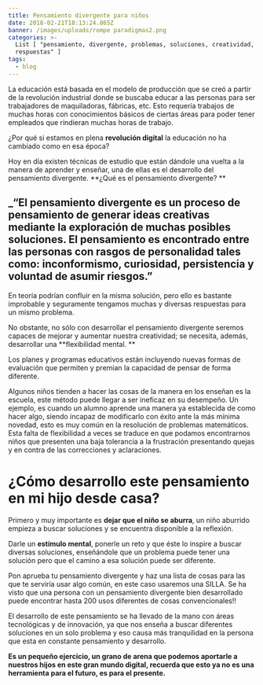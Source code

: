 ```yaml
---
title: Pensamiento divergente para niños
date: 2018-02-21T18:13:24.865Z
banner: /images/uploads/rompe paradigmas2.png
categories: >-
  List [ "pensamiento, divergente, problemas, soluciones, creatividad,
  respuestas" ]
tags:
  - blog
---
```

La educación está basada en el modelo de producción que se creó a partir de la revolución industrial donde se buscaba educar a las personas para ser trabajadores de maquiladoras, fábricas, etc. Esto requería trabajos de muchas horas con conocimientos básicos de ciertas áreas para poder tener empleados que rindieran muchas horas de trabajo.

¿Por qué si estamos en plena **revolución digital** la educación no ha cambiado como en esa época?

Hoy en día existen técnicas de estudio que están dándole una vuelta a la manera de aprender y enseñar, una de ellas es el desarrollo del pensamiento divergente. **¿Qué es el pensamiento divergente?
**

## _“El pensamiento divergente es un proceso de pensamiento de generar ideas creativas mediante la exploración de muchas posibles soluciones. El pensamiento es encontrado entre las personas con rasgos de personalidad tales como: inconformismo, curiosidad, persistencia y voluntad de asumir riesgos.”



En teoría podrían confluir en la misma solución, pero ello es bastante improbable y seguramente tengamos muchas y diversas respuestas para un mismo problema.

No obstante, no sólo con desarrollar el pensamiento divergente seremos capaces de mejorar y aumentar nuestra creatividad; se necesita, además, desarrollar una **flexibilidad mental.
**

Los planes y programas educativos están incluyendo nuevas formas de evaluación que permiten y premian la capacidad de pensar de forma diferente.

Algunos niños tienden a hacer las cosas de la manera en los enseñan es la escuela, este método puede llegar a ser ineficaz en su desempeño. Un ejemplo, es cuando un alumno aprende una manera ya establecida de como hacer algo, siendo incapaz de modificarlo con éxito ante la más mínima novedad, esto es muy común en la resolución de problemas matemáticos. Esta falta de flexibilidad a veces se traduce en que podamos  encontrarnos  niños que presenten una baja tolerancia a la frustración presentando quejas y en contra de las correcciones y aclaraciones.

# ¿Cómo desarrollo este pensamiento en mi hijo desde casa?

Primero y muy importante es **dejar que el niño se aburra**, un niño aburrido empieza a buscar soluciones y se encuentra disponible a la reflexión.

Darle un **estímulo mental**, ponerle un reto y que éste lo inspire a buscar diversas soluciones, enseñándole que un problema puede tener una solución pero que el camino a esa solución puede ser diferente.

Pon aprueba tu pensamiento divergente y haz una lista de cosas para las que te serviría usar algo común, en este caso usaremos una SILLA. Se ha visto que una persona con un pensamiento divergente bien desarrollado puede encontrar hasta 200 usos diferentes de cosas convencionales!!

El desarrollo de este pensamiento se ha llevado de la mano con áreas tecnológicas y de innovación, ya que nos enseña a buscar diferentes soluciones en un solo problema y eso causa más tranquilidad en la persona que esta en constante pensamiento y desarrollo.

**Es un pequeño ejercicio, un grano de arena que podemos aportarle a nuestros hijos en este gran mundo digital, recuerda que esto ya no es una herramienta para el futuro, es para el presente.**
